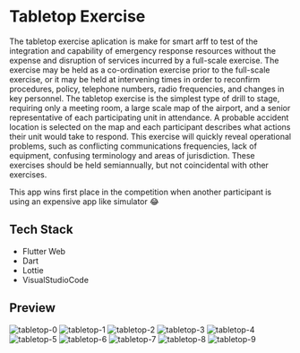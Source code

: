# Tabletop Exercise

The tabletop exercise aplication is make for smart arff to test of the integration and capability of emergency response resources without the expense and disruption of services incurred by a full-scale exercise. The exercise may be held as a co-ordination exercise prior to the full-scale exercise, or it may be held at intervening times in order to reconfirm procedures, policy, telephone numbers, radio frequencies, and changes in key personnel. The tabletop exercise is the simplest type of drill to stage, requiring only a meeting room, a large scale map of the airport, and a senior representative of each participating unit in attendance. A probable accident location is selected on the map and each participant describes what actions their unit would take to respond. This exercise will quickly reveal operational problems, such as conflicting communications frequencies, lack of equipment, confusing terminology and areas of jurisdiction. These exercises should be held semiannually, but not coincidental with other exercises.

This app wins first place in the competition when another participant is using an expensive app like simulator 😂

## Tech Stack
- Flutter Web
- Dart
- Lottie
- VisualStudioCode

## Preview
![tabletop-0](https://user-images.githubusercontent.com/75899815/210578534-3241bf7e-0cc6-4e4c-8dda-4ba81f5eee9b.png)
![tabletop-1](https://user-images.githubusercontent.com/75899815/210578540-5b90804d-8d40-414f-a901-1c70d0f5d540.png)
![tabletop-2](https://user-images.githubusercontent.com/75899815/210578549-2c5a8efe-46d7-4457-b9cc-f24be204a639.png)
![tabletop-3](https://user-images.githubusercontent.com/75899815/210578558-97a340be-39f8-4b69-aba4-787eeda2014d.png)
![tabletop-4](https://user-images.githubusercontent.com/75899815/210578565-0db4413a-7ae9-4606-b32d-6dfcb6619aaa.png)
![tabletop-5](https://user-images.githubusercontent.com/75899815/210578572-2531ff74-9a6a-46a1-bf34-e20cd6b62adb.png)
![tabletop-6](https://user-images.githubusercontent.com/75899815/210578582-68364310-175b-4755-b391-f60238bc82f2.png)
![tabletop-7](https://user-images.githubusercontent.com/75899815/210578585-6ed26e8c-f683-4cc6-b7f3-ca3a70622399.png)
![tabletop-8](https://user-images.githubusercontent.com/75899815/210578586-5d61bf22-11fd-47a3-bcd5-e1630f0090a5.png)
![tabletop-9](https://user-images.githubusercontent.com/75899815/210578512-082500d8-a52f-4de6-896e-244875bbab73.png)
